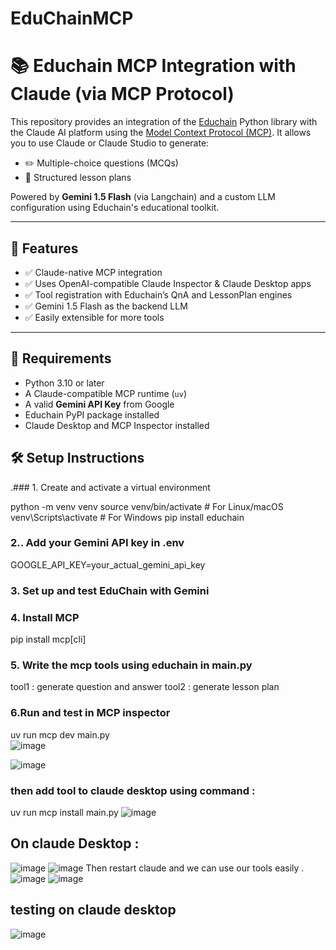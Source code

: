 # EduChainMCP
# 📚 Educhain MCP Integration with Claude (via MCP Protocol)

This repository provides an integration of the [Educhain](https://github.com/satvik314/educhain) Python library with the Claude AI platform using the [Model Context Protocol (MCP)](https://modelcontextprotocol.io). It allows you to use Claude or Claude Studio to generate:
- ✏️ Multiple-choice questions (MCQs)
- 🧠 Structured lesson plans

Powered by **Gemini 1.5 Flash** (via Langchain) and a custom LLM configuration using Educhain's educational toolkit.

---

## 🚀 Features

- ✅ Claude-native MCP integration
- ✅ Uses OpenAI-compatible Claude Inspector & Claude Desktop apps
- ✅ Tool registration with Educhain’s QnA and LessonPlan engines
- ✅ Gemini 1.5 Flash as the backend LLM
- ✅ Easily extensible for more tools

---

## 🧱 Requirements

- Python 3.10 or later
- A Claude-compatible MCP runtime (`uv`)
- A valid **Gemini API Key** from Google
- Educhain PyPI package installed
- Claude Desktop and MCP Inspector installed

## 🛠️ Setup Instructions
.### 1. Create and activate a virtual environment


python -m venv venv
source venv/bin/activate    # For Linux/macOS
venv\Scripts\activate       # For Windows
pip install educhain


### 2.. Add your Gemini API key in .env

GOOGLE_API_KEY=your_actual_gemini_api_key


### 3. Set up and test EduChain with Gemini
### 4. Install MCP
 pip install mcp[cli]

### 5. Write the mcp tools using educhain in main.py 
   tool1 : generate question and answer
   tool2 : generate lesson plan 

### 6.Run and test in MCP inspector 
uv run mcp dev main.py   
![image](https://github.com/user-attachments/assets/31e34174-6621-481b-88fb-3c13a72dce40)

![image](https://github.com/user-attachments/assets/7af815c2-541e-43b6-a5bd-285607a18c43)

### then add tool to claude desktop using command :
uv run mcp install main.py 
![image](https://github.com/user-attachments/assets/c27780b4-9f1d-4fdc-b8db-ad193e1ac891)


## On claude Desktop :
![image](https://github.com/user-attachments/assets/d7932027-cd6f-4dfd-a154-08c6174f5427)
![image](https://github.com/user-attachments/assets/b24ea9b4-5998-495d-b83f-8be27f09cd81)
Then restart claude and we can use our tools easily . 
![image](https://github.com/user-attachments/assets/1e3fe4ae-c6e1-459f-8cb9-60d7eeca681c)
![image](https://github.com/user-attachments/assets/c510e45b-b682-4487-bc63-d97ffba61ee5)


## testing on claude desktop 
![image](https://github.com/user-attachments/assets/b7990b5b-d9be-4528-94e6-b4a4e22578d3)










